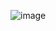 ![image](https://github.com/BasharIrani23/data-structures-and-algorithms/assets/129655131/dd5d9636-f7d4-4f37-9366-19f907196ac7)

